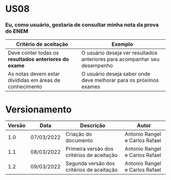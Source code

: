 # US08

### Eu, como usuário, gostaria de consultar minha nota da prova do ENEM

| Critério de aceitação                                   | Exemplo                                                                   |
| ------------------------------------------------------- | ------------------------------------------------------------------------- |
| Deve conter todas os **resultados anteriores do exame** | O usuário deseja ver resultados anteriores para acompanhar seu desempenho |
| As notas devem estar divididas em áreas de conhecimento | O usuário deseja saber onde deve melhorar para os próximos exames         |

# Versionamento

| Versão | Data       | Descrição                                  | Autor                          |
| ------ | ---------- | ------------------------------------------ | ------------------------------ |
| 1.0    | 07/03/2022 | Criação do documento                       | Antonio Rangel e Carlos Rafael |
| 1.1    | 08/03/2022 | Primeira versão dos critérios de aceitação | Antonio Rangel e Carlos Rafael |
| 1.2    | 09/03/2022 | Segunda versão dos critérios de aceitação  | Antonio Rangel e Carlos Rafael |
